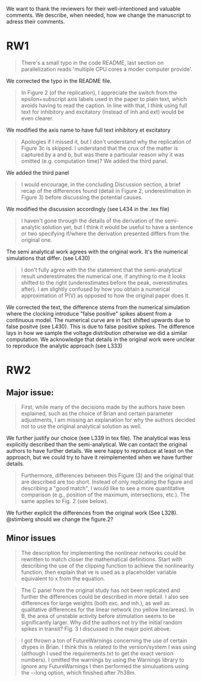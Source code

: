 We want to thank the reviewers for their well-intentioned and valuable
comments. We describe, when needed, how we change the manuscript to adress
their comments.  

# RW1

> There's a small typo in the code README, last section on parallelization
> reads 'multiple CPU cores a moder computer provide'.

We corrected the typo in the README file.  

> In Figure 2 (of the replication), I appreciate the switch from the
> epsilon+subscript axis labels used in the paper to plain text, which avoids
> having to read the caption. In line with that, I think using full text for
> inhibitory and excitatory (instead of Inh and ext) would be even clearer.

We modified the axis name to have full text inhibitory et excitatory

> Apologies if I missed it, but I don't understand why the replication of
> Figure 3c is skipped. I understand that the crux of the matter is captured by
> a and b, but was there a particular reason why it was omitted (e.g.
> computation time)?  We added the third panel.

We added the third panel

> I would encourage, in the concluding Discussion section, a brief recap of the
> differences found (detail in Figure 2, underestimation in Figure 3) before
> discussing the potential causes. 

We modified the discussion accordingly (see L434 in the .tex file)

> I haven't gone through the details of the derivation of the semi-analytic
> solution yet, but I think it would be useful to have a sentence or two
> specifying if/where the derivation presented differs from the original one.

The semi analytical work agrees with the original work. It's the numerical
simulations that differ. (see L430)

> I don't fully agree with the the statement that the semi-analytical result
> underestimates the numerical one, if anything to me it looks shifted to the
> right (underestimates before the peak, overestimates after).  I am slightly
> confused by how you obtain a numerical approximation of P(V) as opposed to
> how the original paper does it.

We corrected the text, the difference stems from the numerical simulation
where the clocking introduce "false positive" spikes absent from a continuous
model. The numerical curve are in fact shifted upwards due to false positve
(see L430). This is due to false positive spikes.  The difference lays in how
we sample the voltage distribution otherwise we did a similar computation. We
acknowledge that details in the original work were unclear to reproduce the
analytic approach (see L333)

# RW2

## Major issue: 

> First, while many of the decisions made by the authors have been explained,
> such as the choice of Brian and certain parameter adjustments, I am missing
> an explanation for why the authors decided not to use the original analytical
> solution as well. 

We further justify our choice (see L339 in tex file). The analytical was less
explicitly described than the semi-analytical. We can contact the original
authors to have further details. We were happy to reproduce at least on the
approach, but we could try to have it reimplemented when we have further
details.

> Furthermore, differences between this Figure (3) and the original that are
> described are too short. Instead of only replicating the figure and
> describing a "good match", I would like to see a more quantitative comparison
> (e.g., position of the maximum, intersections, etc.). The same applies to
> Fig. 2 (see below).

We further explicit the differences from the original work (See L328).
@stimberg should we change the figure.2?

## Minor issues

> The description for implementing the nonlinear networks could be rewritten to match closer the
> mathematical definitions. Start with describing the use of the clipping
> function to achieve the nonlinearity function, then explain that ve is used as
> a placeholder variable equivalent to x from the equation. 

> The C panel from the original study has not been
> replicated and further the differences could be described in more detail. I
> also see differences for large weights (both exc. and inh.), as well as
> qualitative differences for the linear network (no yellow line/areas). In B,
> the area of unstable activity before stimulation seems to be significantly
> larger.  Why did the authors not try the initial random spikes in transit?
> Fig. 3 I discussed in the major point above.  

> I got thrown a ton of FutureWarnings concerning the use of certain dtypes in
> Brian. I think this is related to the version/system I was using (although I
> used the requirements.txt to get the exact version numbers). I omitted the
> warnings by using the Warnings library to ignore any FutureWarnings I then
> performed the simuluations using the --long option, which finished after 7h38m.
